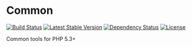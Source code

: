 Common
======

[![Build Status](https://api.travis-ci.org/andytruong/common.svg?branch=v0.1)](https://travis-ci.org/andytruong/common) [![Latest Stable Version](https://poser.pugx.org/andytruong/common/v/stable.png)](https://packagist.org/packages/andytruong/common) [![Dependency Status](https://www.versioneye.com/php/andytruong:common/2.3.0/badge.svg)](https://www.versioneye.com/php/andytruong:common/2.3.0) [![License](https://poser.pugx.org/andytruong/common/license.png)](https://packagist.org/packages/andytruong/common)

Common tools for PHP 5.3+
